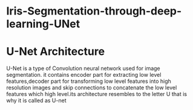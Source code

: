 # Iris-Segmentation-through-deep-learning-UNet
# U-Net Architecture
U-Net is a type of Convolution neural network  used for image segmentation. it contains encoder part for extracting low level features,decoder part for transforming low level features into high resolution images and skip connections to concatenate the low level features which high level.its architecture resembles to the letter U that is why it is called as U-net
